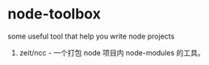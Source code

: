# node-toolbox
some useful tool that help you write node projects

1. zeit/ncc - 一个打包 node 项目内 node-modules 的工具。
